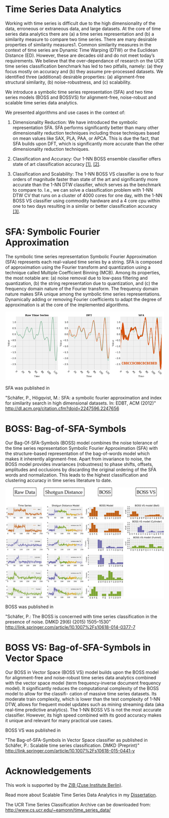 # Time Series Data Analytics

Working with time series is difficult due to the high dimensionality of the data, erroneous or extraneous data, 
and large datasets. At the core of time series data analytics there are (a) a time series representation and (b) 
a similarity measure to compare two time series. There are many desirable properties of similarity measures1. 
Common similarity measures in the context of time series are Dynamic Time Warping (DTW) or the Euclidean Distance (ED). 
However, these are decades old and do not meet today’s requirements. We believe that the over-dependance of research on 
the UCR time series classification benchmark has led to two pitfalls, namely: (a) they focus mostly on accuracy and (b) 
they assume pre-processed datasets. We identified three (additional) desirable properties: (a) alignment-free structural 
similarity, (b) noise-robustness, and (c) scalability.

We introduce a symbolic time series representation (SFA) and two time series models (BOSS and BOSSVS) for alignment-free, noise-robust
and scalable time series data analytics. 

We presented algorithms and use cases in the context of:

1. Dimensionality Reduction: We have introduced the symbolic representation SFA. SFA performs significantly better than many other dimensionality reduction techniques including those techniques based on mean values like SAX, PLA, PAA, or APCA. This is due the fact, that SFA builds upon DFT, which is significantly more accurate than the other dimensionality reduction techniques.

2. Classification and Accuracy: Our 1-NN BOSS ensemble classifier offers state of art classification accuracy [[1]](http://arxiv.org/abs/1602.01711), [[2]](http://link.springer.com/article/10.1007%2Fs10618-014-0377-7).

3. Classification and Scalability: The 1-NN BOSS VS classifier is one to four orders of magnitude faster than state of the art and significantly more accurate than the 1-NN DTW classifier, which serves as the benchmark to compare to. I.e., we can solve a classification problem with 1-NN DTW CV that runs on a cluster of 4000 cores for one day, with the 1-NN BOSS VS classifier using commodity hardware and a 4 core cpu within one to two days resulting in a similar or better classification accuracy [[3]](http://link.springer.com/article/10.1007%2Fs10618-015-0441-y).


# SFA: Symbolic Fourier Approximation

The symbolic time series representation Symbolic Fourier Approximation (SFA) represents each real-valued time series by a 
string. SFA is composed of approximation using the Fourier transform and quantization using a technique called Multiple 
Coefficient Binning (MCB). Among its properties, the most notable are: (a) noise removal due to low-pass filtering and 
quantization, (b) the string representation due to quantization, and (c) the frequency domain nature of the Fourier transform. 
The frequency domain nature makes SFA unique among the symbolic time series representations. Dynamically adding or removing 
Fourier coefficients to adapt the degree of approximation is at the core of the implemented algorithms.


![SFA](images/sfa_representation.png)

SFA was published in 

"Schäfer, P., Högqvist, M.: SFA: a symbolic fourier approximation and index for similarity search in high dimensional datasets. In: EDBT, ACM (2012)"
http://dl.acm.org/citation.cfm?doid=2247596.2247656


# BOSS: Bag-of-SFA-Symbols

Our Bag-Of-SFA-Symbols (BOSS) model combines the noise tolerance of the time series representation Symbolic Fourier 
Approximation (SFA) with the structure-based representation of the bag-of-words model which makes it inherently alignment-free. 
Apart from invariance to noise, the BOSS model provides invariances (robustness) to phase shifts, offsets, amplitudes and 
occlusions by discarding the original ordering of the SFA words and normalization. This leads to the highest classification 
and clustering accuracy in time series literature to date.

![SFA](images/classifiers.png)


BOSS was published in 

"Schäfer, P.: The BOSS is concerned with time series classification in the presence of noise. DMKD 29(6) (2015) 1505–1530"
http://link.springer.com/article/10.1007%2Fs10618-014-0377-7


# BOSS VS: Bag-of-SFA-Symbols in Vector Space

Our BOSS in Vector Space (BOSS VS) model builds upon the BOSS model for alignment-free and noise-robust time series data 
analytics combined with the vector space model (term frequency-inverse document frequency model). It significantly reduces 
the computational complexity of the BOSS model to allow for the classifi- cation of massive time series datasets. Its moderate 
train complexity, which is lower than the test complexity of 1-NN DTW, allows for frequent model updates such as mining streaming 
data (aka real-time predictive analytics). The 1-NN BOSS VS is not the most accurate classifier. However, its high speed combined 
with its good accuracy makes it unique and relevant for many practical use cases.

BOSS VS was published in 

"The Bag-of-SFA-Symbols in Vector Space classifier as published in Schäfer, P.: Scalable time series classification. DMKD (Preprint)"
http://link.springer.com/article/10.1007%2Fs10618-015-0441-y


# Acknowledgements

This work is supported by the [ZIB (Zuse Institute Berlin)](http://www.zib.de/en/home.html).

Read more about Scalable Time Series Data Analytics in my [Dissertation](http://edoc.hu-berlin.de/docviews/abstract.php?id=42117).

The UCR Time Series Classification Archive can be downloaded from:
http://www.cs.ucr.edu/~eamonn/time_series_data/
